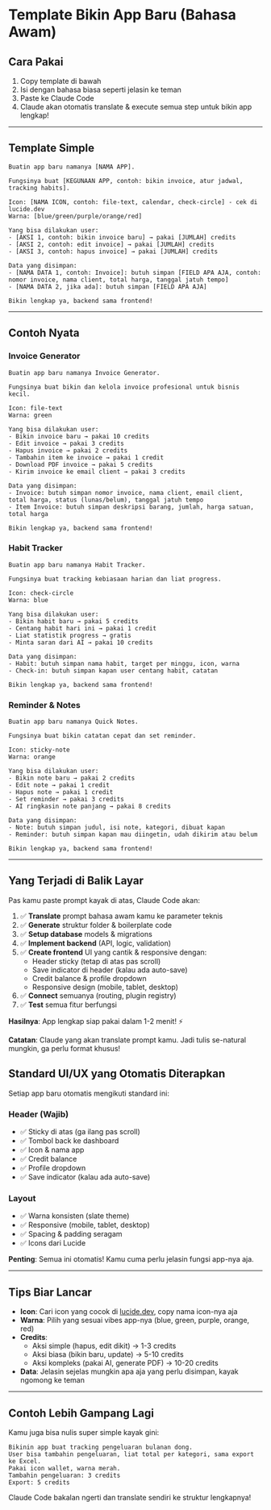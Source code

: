 # Template Bikin App Baru (Bahasa Awam)

## Cara Pakai

1. Copy template di bawah
2. Isi dengan bahasa biasa seperti jelasin ke teman
3. Paste ke Claude Code
4. Claude akan otomatis translate & execute semua step untuk bikin app lengkap!

---

## Template Simple

```
Buatin app baru namanya [NAMA APP].

Fungsinya buat [KEGUNAAN APP, contoh: bikin invoice, atur jadwal, tracking habits].

Icon: [NAMA ICON, contoh: file-text, calendar, check-circle] - cek di lucide.dev
Warna: [blue/green/purple/orange/red]

Yang bisa dilakukan user:
- [AKSI 1, contoh: bikin invoice baru] → pakai [JUMLAH] credits
- [AKSI 2, contoh: edit invoice] → pakai [JUMLAH] credits
- [AKSI 3, contoh: hapus invoice] → pakai [JUMLAH] credits

Data yang disimpan:
- [NAMA DATA 1, contoh: Invoice]: butuh simpan [FIELD APA AJA, contoh: nomor invoice, nama client, total harga, tanggal jatuh tempo]
- [NAMA DATA 2, jika ada]: butuh simpan [FIELD APA AJA]

Bikin lengkap ya, backend sama frontend!
```

---

## Contoh Nyata

### Invoice Generator

```
Buatin app baru namanya Invoice Generator.

Fungsinya buat bikin dan kelola invoice profesional untuk bisnis kecil.

Icon: file-text
Warna: green

Yang bisa dilakukan user:
- Bikin invoice baru → pakai 10 credits
- Edit invoice → pakai 3 credits
- Hapus invoice → pakai 2 credits
- Tambahin item ke invoice → pakai 1 credit
- Download PDF invoice → pakai 5 credits
- Kirim invoice ke email client → pakai 3 credits

Data yang disimpan:
- Invoice: butuh simpan nomor invoice, nama client, email client, total harga, status (lunas/belum), tanggal jatuh tempo
- Item Invoice: butuh simpan deskripsi barang, jumlah, harga satuan, total harga

Bikin lengkap ya, backend sama frontend!
```

### Habit Tracker

```
Buatin app baru namanya Habit Tracker.

Fungsinya buat tracking kebiasaan harian dan liat progress.

Icon: check-circle
Warna: blue

Yang bisa dilakukan user:
- Bikin habit baru → pakai 5 credits
- Centang habit hari ini → pakai 1 credit
- Liat statistik progress → gratis
- Minta saran dari AI → pakai 10 credits

Data yang disimpan:
- Habit: butuh simpan nama habit, target per minggu, icon, warna
- Check-in: butuh simpan kapan user centang habit, catatan

Bikin lengkap ya, backend sama frontend!
```

### Reminder & Notes

```
Buatin app baru namanya Quick Notes.

Fungsinya buat bikin catatan cepat dan set reminder.

Icon: sticky-note
Warna: orange

Yang bisa dilakukan user:
- Bikin note baru → pakai 2 credits
- Edit note → pakai 1 credit
- Hapus note → pakai 1 credit
- Set reminder → pakai 3 credits
- AI ringkasin note panjang → pakai 8 credits

Data yang disimpan:
- Note: butuh simpan judul, isi note, kategori, dibuat kapan
- Reminder: butuh simpan kapan mau diingetin, udah dikirim atau belum

Bikin lengkap ya, backend sama frontend!
```

---

## Yang Terjadi di Balik Layar

Pas kamu paste prompt kayak di atas, Claude Code akan:

1. ✅ **Translate** prompt bahasa awam kamu ke parameter teknis
2. ✅ **Generate** struktur folder & boilerplate code
3. ✅ **Setup database** models & migrations
4. ✅ **Implement backend** (API, logic, validation)
5. ✅ **Create frontend** UI yang cantik & responsive dengan:
   - Header sticky (tetap di atas pas scroll)
   - Save indicator di header (kalau ada auto-save)
   - Credit balance & profile dropdown
   - Responsive design (mobile, tablet, desktop)
6. ✅ **Connect** semuanya (routing, plugin registry)
7. ✅ **Test** semua fitur berfungsi

**Hasilnya**: App lengkap siap pakai dalam 1-2 menit! ⚡

**Catatan**: Claude yang akan translate prompt kamu. Jadi tulis se-natural mungkin, ga perlu format khusus!

## Standard UI/UX yang Otomatis Diterapkan

Setiap app baru otomatis mengikuti standard ini:

### Header (Wajib)
- ✅ Sticky di atas (ga ilang pas scroll)
- ✅ Tombol back ke dashboard
- ✅ Icon & nama app
- ✅ Credit balance
- ✅ Profile dropdown
- ✅ Save indicator (kalau ada auto-save)

### Layout
- ✅ Warna konsisten (slate theme)
- ✅ Responsive (mobile, tablet, desktop)
- ✅ Spacing & padding seragam
- ✅ Icons dari Lucide

**Penting**: Semua ini otomatis! Kamu cuma perlu jelasin fungsi app-nya aja.

---

## Tips Biar Lancar

- **Icon**: Cari icon yang cocok di [lucide.dev](https://lucide.dev/icons), copy nama icon-nya aja
- **Warna**: Pilih yang sesuai vibes app-nya (blue, green, purple, orange, red)
- **Credits**:
  - Aksi simple (hapus, edit dikit) → 1-3 credits
  - Aksi biasa (bikin baru, update) → 5-10 credits
  - Aksi kompleks (pakai AI, generate PDF) → 10-20 credits
- **Data**: Jelasin sejelas mungkin apa aja yang perlu disimpan, kayak ngomong ke teman

---

## Contoh Lebih Gampang Lagi

Kamu juga bisa nulis super simple kayak gini:

```
Bikinin app buat tracking pengeluaran bulanan dong.
User bisa tambahin pengeluaran, liat total per kategori, sama export ke Excel.
Pakai icon wallet, warna merah.
Tambahin pengeluaran: 3 credits
Export: 5 credits
```

Claude Code bakalan ngerti dan translate sendiri ke struktur lengkapnya!
